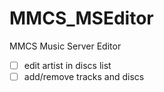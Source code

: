 # MMCS_MSEditor
MMCS Music Server Editor

 - [ ] edit artist in discs list
 - [ ] add/remove tracks and discs 
